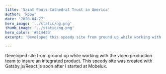 ```yaml
---
title: 'Saint Pauls Cathedral Trust in America'
author: 'kpow'
date: '2020-04-27'
hero_image: '../static/ng.png'
thumb_image: '../static/ng.png'
hero_color: '#51443b'
excerpt: 'Developed this speedy site from ground up while working with video production team to insure an integrated product.'

---
```


Developed site from ground up while working with the video production team to insure an integrated product. This speedy site was created with Gatsby.js/React.js soon after I started at Mobelux.

